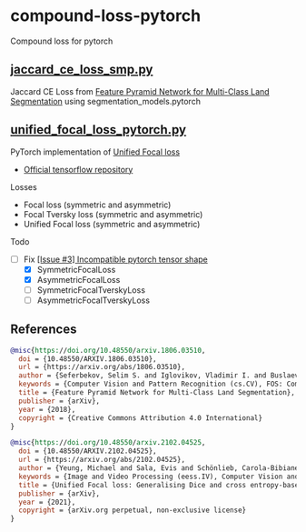 # compound-loss-pytorch
Compound loss for pytorch


## [jaccard_ce_loss_smp.py](https://github.com/oikosohn/compound-loss-pytorch/blob/main/jaccard_ce_loss_smp.py)
Jaccard CE Loss from [Feature Pyramid Network for Multi-Class Land Segmentation](https://arxiv.org/abs/1806.03510) using segmentation_models.pytorch


## [unified_focal_loss_pytorch.py](https://github.com/oikosohn/compound-loss-pytorch/blob/main/unified_focal_loss_pytorch.py)
PyTorch implementation of [Unified Focal loss](https://arxiv.org/abs/2102.04525)
- [Official tensorflow repository](https://github.com/mlyg/unified-focal-loss) 

Losses
- Focal loss (symmetric and asymmetric)
- Focal Tversky loss (symmetric and asymmetric)
- Unified Focal loss (symmetric and asymmetric)

Todo
- [ ] Fix [[Issue #3] Incompatible pytorch tensor shape](https://github.com/oikosohn/compound-loss-pytorch/issues/3)
  - [X] SymmetricFocalLoss
  - [X] AsymmetricFocalLoss
  - [ ] SymmetricFocalTverskyLoss
  - [ ] AsymmetricFocalTverskyLoss

## References
```bibtex
@misc{https://doi.org/10.48550/arxiv.1806.03510,
  doi = {10.48550/ARXIV.1806.03510},
  url = {https://arxiv.org/abs/1806.03510},
  author = {Seferbekov, Selim S. and Iglovikov, Vladimir I. and Buslaev, Alexander V. and Shvets, Alexey A.},
  keywords = {Computer Vision and Pattern Recognition (cs.CV), FOS: Computer and information sciences, FOS: Computer and information sciences},
  title = {Feature Pyramid Network for Multi-Class Land Segmentation},
  publisher = {arXiv},
  year = {2018},
  copyright = {Creative Commons Attribution 4.0 International}
}

@misc{https://doi.org/10.48550/arxiv.2102.04525,
  doi = {10.48550/ARXIV.2102.04525},
  url = {https://arxiv.org/abs/2102.04525},
  author = {Yeung, Michael and Sala, Evis and Schönlieb, Carola-Bibiane and Rundo, Leonardo},
  keywords = {Image and Video Processing (eess.IV), Computer Vision and Pattern Recognition (cs.CV), Machine Learning (cs.LG), FOS: Electrical engineering, electronic engineering, information engineering, FOS: Electrical engineering, electronic engineering, information engineering, FOS: Computer and information sciences, FOS: Computer and information sciences, I.4.6; J.3},
  title = {Unified Focal loss: Generalising Dice and cross entropy-based losses to handle class imbalanced medical image segmentation},
  publisher = {arXiv},
  year = {2021},
  copyright = {arXiv.org perpetual, non-exclusive license}
}

```
